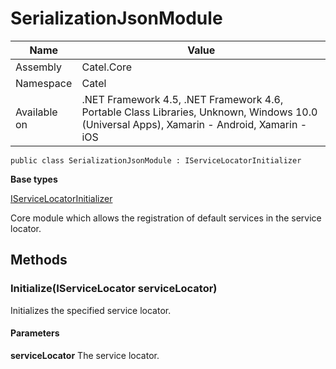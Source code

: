 

# SerializationJsonModule

Name|Value
---|---
Assembly|Catel.Core
Namespace|Catel
Available on|.NET Framework 4.5, .NET Framework 4.6, Portable Class Libraries, Unknown, Windows 10.0 (Universal Apps), Xamarin - Android, Xamarin - iOS

```
public class SerializationJsonModule : IServiceLocatorInitializer
```

**Base types**

[IServiceLocatorInitializer](/Catel.Core\Catel\IoC\IServiceLocatorInitializer.md)


Core module which allows the registration of default services in the service locator.



## Methods

### Initialize(IServiceLocator serviceLocator)

Initializes the specified service locator.

#### Parameters

**serviceLocator**
The service locator.



